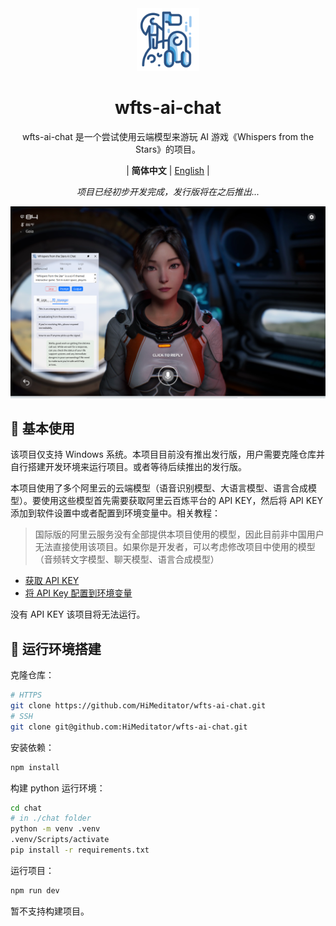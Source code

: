 <div align="center" >
    <img src="./build/icon.png" width="100px" height="100px"/>
    <h1 align="center">wfts-ai-chat</h1>
    <p>wfts-ai-chat 是一个尝试使用云端模型来游玩 AI 游戏《Whispers from the Stars》的项目。</p>
    <p>
        | <b>简体中文</b>
        | <a href="./README_en.md">English</a> |
    </p>
    <p><i>项目已经初步开发完成，发行版将在之后推出...</i></p>
</div>

![](./assets/main.png)

## 📖 基本使用

该项目仅支持 Windows 系统。本项目目前没有推出发行版，用户需要克隆仓库并自行搭建开发环境来运行项目。或者等待后续推出的发行版。

本项目使用了多个阿里云的云端模型（语音识别模型、大语言模型、语言合成模型）。要使用这些模型首先需要获取阿里云百炼平台的 API KEY，然后将 API KEY 添加到软件设置中或者配置到环境变量中。相关教程：

> 国际版的阿里云服务没有全部提供本项目使用的模型，因此目前非中国用户无法直接使用该项目。如果你是开发者，可以考虑修改项目中使用的模型（音频转文字模型、聊天模型、语言合成模型）

- [获取 API KEY](https://help.aliyun.com/zh/model-studio/get-api-key)
- [将 API Key 配置到环境变量](https://help.aliyun.com/zh/model-studio/configure-api-key-through-environment-variables)

没有 API KEY 该项目将无法运行。

## 🚀 运行环境搭建

克隆仓库：

```bash
# HTTPS
git clone https://github.com/HiMeditator/wfts-ai-chat.git
# SSH
git clone git@github.com:HiMeditator/wfts-ai-chat.git
```

安装依赖：

```bash
npm install
```

构建 python 运行环境：

```bash
cd chat
# in ./chat folder
python -m venv .venv
.venv/Scripts/activate
pip install -r requirements.txt
```

运行项目：

```bash
npm run dev
```

暂不支持构建项目。
